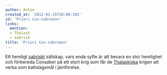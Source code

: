 ```yaml
---
author: Anton
created_at: '2012-01-25T20:08:39Z'
id: 'Priori Cun-sabreann'
links:
  mention:
  - Thalask
  - sabrisk
title: 'Priori Cun-sabreann'
---
```


Ett hemligt [sabriskt] sällskap, vars enda syfte är att bevara en stor hemlighet och förbereda
Consaber på ett stort krig som får de [Thalaskiska] krigen att verka som kattslagsmål i jämförelse.

  [sabriskt]: sabrisk
  [Thalaskiska]: Thalask
